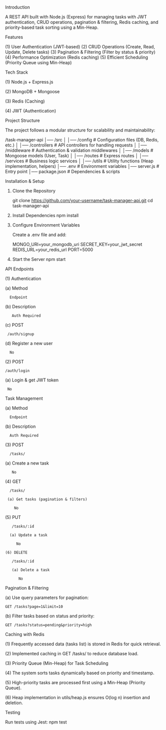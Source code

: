 
Introduction

A REST API built with Node.js (Express) for managing tasks with JWT authentication, CRUD operations, pagination & filtering, Redis caching, and priority-based task sorting using a Min-Heap.

Features

(1) User Authentication (JWT-based)
(2) CRUD Operations (Create, Read, Update, Delete tasks)
(3) Pagination & Filtering (Filter by status & priority)
(4) Performance Optimization (Redis caching)
(5) Efficient Scheduling (Priority Queue using Min-Heap)

Tech Stack

(1) Node.js + Express.js

(2) MongoDB + Mongoose

(3) Redis (Caching)

(4) JWT (Authentication)

Project Structure

The project follows a modular structure for scalability and maintainability:

/task-manager-api
│── /src
│   │── /config        # Configuration files (DB, Redis, etc.)
│   │── /controllers   # API controllers for handling requests
│   │── /middleware    # Authentication & validation middlewares
│   │── /models        # Mongoose models (User, Task)
│   │── /routes        # Express routes
│   │── /services      # Business logic services
│   │── /utils         # Utility functions (Heap implementation, helpers)
│── .env              # Environment variables
│── server.js         # Entry point
│── package.json      # Dependencies & scripts

Installation & Setup

1. Clone the Repository

    git clone https://github.com/your-username/task-manager-api.git
    cd task-manager-api

2. Install Dependencies
    npm install

3. Configure Environment Variables

    Create a .env file and add:

      MONGO_URI=your_mongodb_uri
      SECRET_KEY=your_jwt_secret
      REDIS_URL=your_redis_url
      PORT=5000

4. Start the Server
      npm start

API Endpoints

(1) Authentication

  (a) Method

      Endpoint

  (b) Description

       Auth Required

  (c) POST

     /auth/signup

  (d) Register a new user

      No

(2) POST

    /auth/login

   (a) Login & get JWT token

     No

 Task Management

 (a) Method

      Endpoint

 (b) Description

      Auth Required

  (3) POST

      /tasks/

   (a) Create a new task
   
       No

   (4) GET

      /tasks/

     (a) Get tasks (pagination & filters)
     
        No

   (5) PUT

       /tasks/:id

      (a) Update a task

         No

    (6) DELETE

       /tasks/:id

       (a) Delete a task

          No

Pagination & Filtering

(a) Use query parameters for pagination:

    GET /tasks?page=1&limit=10

 (b) Filter tasks based on status and priority:

    GET /tasks?status=pending&priority=high

Caching with Redis

(1) Frequently accessed data (tasks list) is stored in Redis for quick retrieval.

(2) Implemented caching in GET /tasks/ to reduce database load.

(3) Priority Queue (Min-Heap) for Task Scheduling

(4) The system sorts tasks dynamically based on priority and timestamp.

(5) High-priority tasks are processed first using a Min-Heap (Priority Queue).

(6) Heap implementation in utils/heap.js ensures O(log n) insertion and deletion.

Testing

  Run tests using Jest:
      npm test

